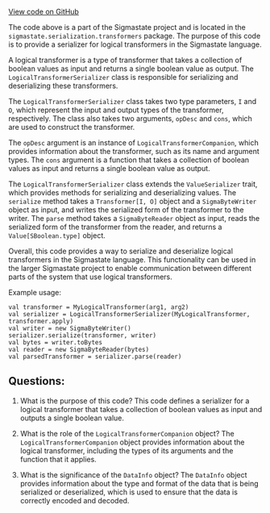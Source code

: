 [View code on GitHub](sigmastate-interpreterhttps://github.com/ScorexFoundation/sigmastate-interpreter/interpreter/shared/src/main/scala/sigmastate/serialization/transformers/LogicalTransformerSerializer.scala)

The code above is a part of the Sigmastate project and is located in the `sigmastate.serialization.transformers` package. The purpose of this code is to provide a serializer for logical transformers in the Sigmastate language. 

A logical transformer is a type of transformer that takes a collection of boolean values as input and returns a single boolean value as output. The `LogicalTransformerSerializer` class is responsible for serializing and deserializing these transformers. 

The `LogicalTransformerSerializer` class takes two type parameters, `I` and `O`, which represent the input and output types of the transformer, respectively. The class also takes two arguments, `opDesc` and `cons`, which are used to construct the transformer. 

The `opDesc` argument is an instance of `LogicalTransformerCompanion`, which provides information about the transformer, such as its name and argument types. The `cons` argument is a function that takes a collection of boolean values as input and returns a single boolean value as output. 

The `LogicalTransformerSerializer` class extends the `ValueSerializer` trait, which provides methods for serializing and deserializing values. The `serialize` method takes a `Transformer[I, O]` object and a `SigmaByteWriter` object as input, and writes the serialized form of the transformer to the writer. The `parse` method takes a `SigmaByteReader` object as input, reads the serialized form of the transformer from the reader, and returns a `Value[SBoolean.type]` object. 

Overall, this code provides a way to serialize and deserialize logical transformers in the Sigmastate language. This functionality can be used in the larger Sigmastate project to enable communication between different parts of the system that use logical transformers. 

Example usage:

```
val transformer = MyLogicalTransformer(arg1, arg2)
val serializer = LogicalTransformerSerializer(MyLogicalTransformer, transformer.apply)
val writer = new SigmaByteWriter()
serializer.serialize(transformer, writer)
val bytes = writer.toBytes
val reader = new SigmaByteReader(bytes)
val parsedTransformer = serializer.parse(reader)
```
## Questions: 
 1. What is the purpose of this code?
   This code defines a serializer for a logical transformer that takes a collection of boolean values as input and outputs a single boolean value.

2. What is the role of the `LogicalTransformerCompanion` object?
   The `LogicalTransformerCompanion` object provides information about the logical transformer, including the types of its arguments and the function that it applies.

3. What is the significance of the `DataInfo` object?
   The `DataInfo` object provides information about the type and format of the data that is being serialized or deserialized, which is used to ensure that the data is correctly encoded and decoded.